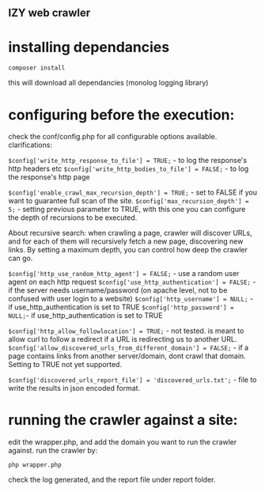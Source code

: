 ## IZY web crawler

# installing dependancies

`composer install`

this will download all dependancies (monolog logging library)

# configuring before the execution:

check the conf/config.php for all configurable options available. clarifications:

`$config['write_http_response_to_file'] = TRUE;` - to log the response's http headers etc
`$config['write_http_bodies_to_file'] = FALSE;` - to log the response's http page

`$config['enable_crawl_max_recursion_depth'] = TRUE;` - set to FALSE if you want to guarantee full scan of the site.
`$config['max_recursion_depth'] = 5;` - setting previous parameter to TRUE, with this one you can configure the depth of recursions to be executed.

About recursive search: when crawling a page, crawler will discover URLs, and for each of them will recursively fetch a new page, discovering new links. By setting a maximum depth, you can control how deep the crawler can go.

`$config['http_use_random_http_agent'] = FALSE;` - use a random user agent on each http request
`$config['use_http_authentication'] = FALSE;` - if the server needs username/password (on apache level, not to be confused with user login to a website)
`$config['http_username'] = NULL;` - if use_http_authentication is set to TRUE
`$config['http_password'] = NULL;`- if use_http_authentication is set to TRUE

`$config['http_allow_followlocation'] = TRUE;` - not tested. is meant to allow curl to follow a redirect if a URL is redirecting us to another URL.
`$config['allow_discovered_urls_from_different_domain'] = FALSE;` - if a page contains links from another server/domain, dont crawl that domain. Setting to TRUE not yet supported.

`$config['discovered_urls_report_file'] = 'discovered_urls.txt';` - file to write the results in json encoded format.


# running the crawler against a site:

edit the wrapper.php, and add the domain you want to run the crawler against.
run the crawler by:

`php wrapper.php`

check the log generated, and the report file under report folder.

